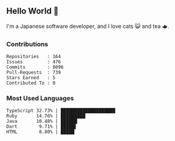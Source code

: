 ## Hello World 👋

I'm a Japanese software developer, and I love cats 😺 and tea 🫖.

### Contributions

    Repositories   : 164
    Issues         : 476
    Commits        : 8096
    Pull-Requests  : 739
    Stars Earned   : 5
    Contributed To : 0

### Most Used Languages

    TypeScript 32.73% | ████████████████████
    Ruby       14.76% | █████████
    Java       10.48% | ██████
    Dart        9.71% | █████▌
    HTML        8.80% | █████

